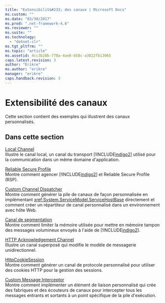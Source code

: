 ```yaml
---
title: "Extensibilit&#233; des canaux | Microsoft Docs"
ms.custom: ""
ms.date: "03/30/2017"
ms.prod: ".net-framework-4.6"
ms.reviewer: ""
ms.suite: ""
ms.technology: 
  - "dotnet-clr"
ms.tgt_pltfrm: ""
ms.topic: "article"
ms.assetid: 4cc3b20b-778a-4ae8-b58c-a3822fb13065
caps.latest.revision: 3
author: "Erikre"
ms.author: "erikre"
manager: "erikre"
caps.handback.revision: 3
---
```

# Extensibilit&#233; des canaux
Cette section contient des exemples qui illustrent des canaux personnalisés.  
  
## Dans cette section  
 [Local Channel](../../../../docs/framework/wcf/samples/local-channel.md)  
 Illustre le canal local, un canal du transport [!INCLUDE[indigo2](../../../../includes/indigo2-md.md)] utilisé pour la communication dans un même domaine d'application.  
  
 [Reliable Secure Profile](../../../../docs/framework/wcf/samples/reliable-secure-profile.md)  
 Montre comment agencer [!INCLUDE[indigo2](../../../../includes/indigo2-md.md)] et Reliable Secure Profile \(RSP\).  
  
 [Custom Channel Dispatcher](../../../../docs/framework/wcf/samples/custom-channel-dispatcher.md)  
 Montre comment générer la pile de canaux de façon personnalisée en implémentant <xref:System.ServiceModel.ServiceHostBase> directement et comment créer un répartiteur de canal personnalisé dans un environnement avec hôte Web.  
  
 [Canal de segmentation](../../../../docs/framework/wcf/samples/chunking-channel.md)  
 Montre comment limiter la mémoire utilisée pour mettre en mémoire tampon des messages volumineux envoyés à l'aide de [!INCLUDE[indigo2](../../../../includes/indigo2-md.md)].  
  
 [HTTP Acknowledgement Channel](../../../../docs/framework/wcf/samples/http-acknowledgement-channel.md)  
 Illustre un canal superposé qui modifie le modèle de messagerie unidirectionnel.  
  
 [HttpCookieSession](../../../../docs/framework/wcf/samples/httpcookiesession.md)  
 Montre comment générer un canal de protocole personnalisé pour utiliser des cookies HTTP pour la gestion des sessions.  
  
 [Custom Message Interceptor](../../../../docs/framework/wcf/samples/custom-message-interceptor.md)  
 Montre comment implémenter un élément de liaison personnalisé qui crée des fabriques et des écouteurs de canaux pour intercepter tous les messages entrants et sortants à un point spécifique de la pile d'exécution.